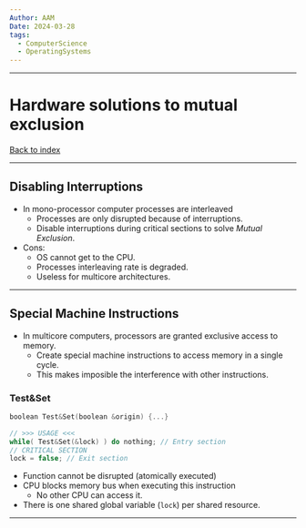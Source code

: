 ```yaml
---
Author: AAM
Date: 2024-03-28
tags:
  - ComputerScience
  - OperatingSystems
---
```

---
# Hardware solutions to mutual exclusion

[Back to index](../OS.md)

---
## Disabling Interruptions

- In mono-processor computer processes are interleaved
	- Processes are only disrupted because of interruptions.
	- Disable interruptions during critical sections to solve *Mutual Exclusion*.
- Cons:
	- OS cannot get to the CPU.
	- Processes interleaving rate is degraded. 
	- Useless for multicore architectures.

---
## Special Machine Instructions

- In multicore computers, processors are granted exclusive access to memory.
	- Create special machine instructions to access memory in a single cycle.
	- This makes imposible the interference with other instructions.

### Test&Set
```C
boolean Test&Set(boolean &origin) {...}

// >>> USAGE <<<
while( Test&Set(&lock) ) do nothing; // Entry section
// CRITICAL SECTION
lock = false; // Exit section
```

- Function cannot be disrupted (atomically executed)
- CPU blocks memory bus when executing this instruction
	- No other CPU can access it.
- There is one shared global variable (`lock`) per shared resource.

---